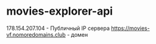# movies-explorer-api
178.154.207.104 - Публичный IP сервера 
https://movies-vf.nomoredomains.club - домен 
